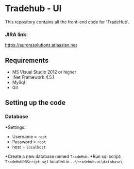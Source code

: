 # Tradehub - UI #

This repository contains all the front-end code for 'TradeHub'.

### JIRA link: ###
https://aurorasolutions.atlassian.net

## Requirements ##

* MS Visual Studio 2012 or higher
* .Net Framework 4.5.1
* MySql
* Git

## Setting up the code ##
### Database ###
+Settings:
* Username = `root`
* Password = `root`
* host = `localhost`

*Create a new database named `TradeHub`.
*Run sql script: `TradeHubDBScript.sql` located in `..\tradehub-ui\database\`